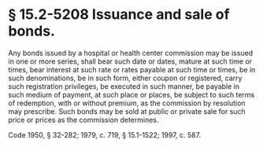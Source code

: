 # § 15.2-5208 Issuance and sale of bonds.

<p>Any bonds issued by a hospital or health center commission may be issued in one or more series, shall bear such date or dates, mature at such time or times, bear interest at such rate or rates payable at such time or times, be in such denominations, be in such form, either coupon or registered, carry such registration privileges, be executed in such manner, be payable in such medium of payment, at such place or places, be subject to such terms of redemption, with or without premium, as the commission by resolution may prescribe. Such bonds may be sold at public or private sale for such price or prices as the commission determines.</p><p>Code 1950, § 32-282; 1979, c. 719, § 15.1-1522; 1997, c. 587.</p>